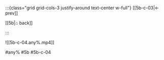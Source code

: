 :::{class="grid grid-cols-3 justify-around text-center w-full"}
[[5b-c-03|← prev]]

[[5b|⌂ back]]

<span/>

:::

![[5b-c-04.any%.mp4]]

#any% #5b #5b-c-04